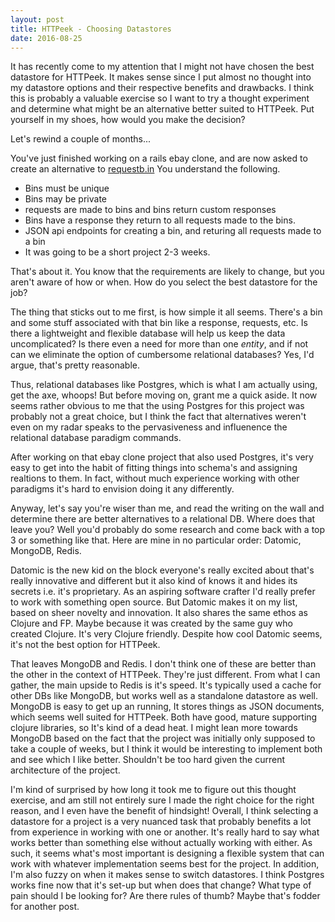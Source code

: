```yaml
---
layout: post
title: HTTPeek - Choosing Datastores
date: 2016-08-25
---
```



It has recently come to my attention that I might not have chosen the best datastore for HTTPeek.
It makes sense since I put almost no thought into my datastore options and their respective benefits
and drawbacks. I think this is probably a valuable exercise so I want to try a thought experiment and
determine what might be an alternative better suited to HTTPeek. Put yourself in my shoes, how would you
make the decision?

Let's rewind a couple of months...


You've just finished working on a rails ebay clone, and are now asked to create an alternative to [requestb.in]()
You understand the following.

- Bins must be unique
- Bins may be private
- requests are made to bins and bins return custom responses
- Bins have a response they return to all requests made to the bins.
- JSON api endpoints for creating a bin, and returing all requests made to a bin
- It was going to be a short project 2-3 weeks.

That's about it. You know that the requirements are likely to change, but you aren't aware of how or when.
How do you select the best datastore for the job?


The thing that sticks out to me first, is how simple it all seems. There's a bin and some stuff associated with
that bin like a response, requests, etc. Is there a lightweight and flexible database will help us keep the data
uncomplicated? Is there even a need for more than one _entity_, and if not can we eliminate the option of cumbersome
relational databases? Yes, I'd argue, that's pretty reasonable.


Thus, relational databases like Postgres, which is what I am actually using, get the axe, whoops!
But before moving on, grant me a quick aside. It now seems rather obvious to me that the using Postgres
for this project was probably not a great choice, but I think the fact that alternatives weren't even on my
radar speaks to the pervasiveness and influenence the relational database paradigm commands.

After working on that ebay clone project that also used Postgres, it's very easy to get into
the habit of fitting things into schema's and assigning realtions to them. In fact, without much experience
working with other paradigms it's hard to envision doing it any differently.


Anyway, let's say you're wiser than me, and read the writing on the wall and determine there are better alternatives
to a relational DB. Where does that leave you? Well you'd probably do some research and come back with a top 3 or
something like that. Here are mine in no particular order: Datomic, MongoDB, Redis.


Datomic is the new kid on the block everyone's really excited about that's really innovative and different but it
also kind of knows it and hides its secrets i.e. it's proprietary. As an aspiring software crafter I'd really prefer
to work with something open source. But Datomic makes it on my list, based on sheer novelty and innovation. It also shares the same ethos
as Clojure and FP. Maybe because it was created by the same guy who created Clojure. It's very Clojure friendly. Despite how cool Datomic seems, it's not the best option for HTTPeek.


That leaves MongoDB and Redis. I don't think one of these are better than the other in the context of HTTPeek.
They're just different. From what I can gather, the main upside to Redis is it's speed. It's typically used a cache for
other DBs like MongoDB, but works well as a standalone datastore as well. MongoDB is easy to get up an running, It stores
things as JSON documents, which seems well suited for HTTPeek. Both have good, mature supporting clojure libraries, so It's
kind of a dead heat. I might lean more towards MongoDB based on the fact that the project was initially only supposed to take
a couple of weeks, but I think it would be interesting to implement both and see which I like better. Shouldn't be too hard given
the current architecture of the project.



I'm kind of surprised by how long it took me to figure out this thought exercise, and am still not entirely sure I made the right choice for the right reason, and I even have the benefit of hindsight! Overall, I think selecting a datastore for a project is a very nuanced task that probably benefits a lot from experience in working with one or another. It's really hard to say what works better than something else without actually working with either. As such, it seems what's most important is designing a flexible system that can work with whatever implementation seems best for the project. In addition, I'm also fuzzy on when it makes sense to switch datastores. I think Postgres works fine now that it's set-up but when does that change? What type of pain should I be looking for? Are there rules of thumb? Maybe that's fodder for another post.
